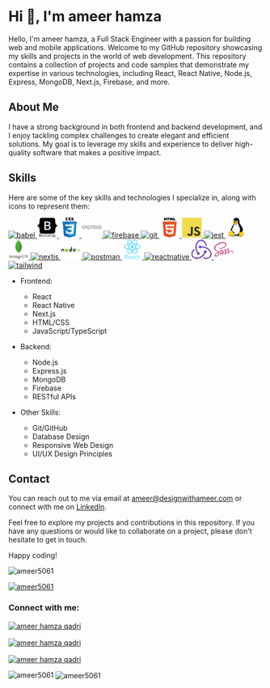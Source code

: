 <h1>Hi 👋, I'm ameer hamza</h1>

Hello, I'm ameer hamza, a Full Stack Engineer with a passion for building web and mobile applications. Welcome to my GitHub repository showcasing my skills and projects in the world of web development. This repository contains a collection of projects and code samples that demonstrate my expertise in various technologies, including React, React Native, Node.js, Express, MongoDB, Next.js, Firebase, and more.

## About Me

I have a strong background in both frontend and backend development, and I enjoy tackling complex challenges to create elegant and efficient solutions. My goal is to leverage my skills and experience to deliver high-quality software that makes a positive impact.

## Skills

Here are some of the key skills and technologies I specialize in, along with icons to represent them:

<p align="left"> <a href="https://babeljs.io/" target="_blank" rel="noreferrer"> <img src="https://www.vectorlogo.zone/logos/babeljs/babeljs-icon.svg" alt="babel" width="40" height="40"/> </a> <a href="https://getbootstrap.com" target="_blank" rel="noreferrer"> <img src="https://raw.githubusercontent.com/devicons/devicon/master/icons/bootstrap/bootstrap-plain-wordmark.svg" alt="bootstrap" width="40" height="40"/> </a> <a href="https://www.w3schools.com/css/" target="_blank" rel="noreferrer"> <img src="https://raw.githubusercontent.com/devicons/devicon/master/icons/css3/css3-original-wordmark.svg" alt="css3" width="40" height="40"/> </a> <a href="https://expressjs.com" target="_blank" rel="noreferrer"> <img src="https://raw.githubusercontent.com/devicons/devicon/master/icons/express/express-original-wordmark.svg" alt="express" width="40" height="40"/> </a> <a href="https://firebase.google.com/" target="_blank" rel="noreferrer"> <img src="https://www.vectorlogo.zone/logos/firebase/firebase-icon.svg" alt="firebase" width="40" height="40"/> </a> <a href="https://git-scm.com/" target="_blank" rel="noreferrer"> <img src="https://www.vectorlogo.zone/logos/git-scm/git-scm-icon.svg" alt="git" width="40" height="40"/> </a> <a href="https://www.w3.org/html/" target="_blank" rel="noreferrer"> <img src="https://raw.githubusercontent.com/devicons/devicon/master/icons/html5/html5-original-wordmark.svg" alt="html5" width="40" height="40"/> </a> <a href="https://developer.mozilla.org/en-US/docs/Web/JavaScript" target="_blank" rel="noreferrer"> <img src="https://raw.githubusercontent.com/devicons/devicon/master/icons/javascript/javascript-original.svg" alt="javascript" width="40" height="40"/> </a> <a href="https://jestjs.io" target="_blank" rel="noreferrer"> <img src="https://www.vectorlogo.zone/logos/jestjsio/jestjsio-icon.svg" alt="jest" width="40" height="40"/> </a> <a href="https://www.linux.org/" target="_blank" rel="noreferrer"> <img src="https://raw.githubusercontent.com/devicons/devicon/master/icons/linux/linux-original.svg" alt="linux" width="40" height="40"/> </a> <a href="https://www.mongodb.com/" target="_blank" rel="noreferrer"> <img src="https://raw.githubusercontent.com/devicons/devicon/master/icons/mongodb/mongodb-original-wordmark.svg" alt="mongodb" width="40" height="40"/> </a> <a href="https://nextjs.org/" target="_blank" rel="noreferrer"> <img src="https://cdn.worldvectorlogo.com/logos/nextjs-2.svg" alt="nextjs" width="40" height="40"/> </a> <a href="https://nodejs.org" target="_blank" rel="noreferrer"> <img src="https://raw.githubusercontent.com/devicons/devicon/master/icons/nodejs/nodejs-original-wordmark.svg" alt="nodejs" width="40" height="40"/> </a> <a href="https://postman.com" target="_blank" rel="noreferrer"> <img src="https://www.vectorlogo.zone/logos/getpostman/getpostman-icon.svg" alt="postman" width="40" height="40"/> </a> <a href="https://reactjs.org/" target="_blank" rel="noreferrer"> <img src="https://raw.githubusercontent.com/devicons/devicon/master/icons/react/react-original-wordmark.svg" alt="react" width="40" height="40"/> </a> <a href="https://reactnative.dev/" target="_blank" rel="noreferrer"> <img src="https://reactnative.dev/img/header_logo.svg" alt="reactnative" width="40" height="40"/> </a> <a href="https://redux.js.org" target="_blank" rel="noreferrer"> <img src="https://raw.githubusercontent.com/devicons/devicon/master/icons/redux/redux-original.svg" alt="redux" width="40" height="40"/> </a> <a href="https://sass-lang.com" target="_blank" rel="noreferrer"> <img src="https://raw.githubusercontent.com/devicons/devicon/master/icons/sass/sass-original.svg" alt="sass" width="40" height="40"/> </a> <a href="https://tailwindcss.com/" target="_blank" rel="noreferrer"> <img src="https://www.vectorlogo.zone/logos/tailwindcss/tailwindcss-icon.svg" alt="tailwind" width="40" height="40"/> </a> </p>

- Frontend:
  - React
  - React Native
  - Next.js
  - HTML/CSS
  - JavaScript/TypeScript

- Backend:
  - Node.js
  - Express.js
  - MongoDB
  - Firebase
  - RESTful APIs

- Other Skills:
  - Git/GitHub
  - Database Design
  - Responsive Web Design
  - UI/UX Design Principles

## Contact

You can reach out to me via email at [ameer@designwithameer.com](mailto:ameer@designwithameer.com) or connect with me on [LinkedIn](https://linkedin.com/in/ameer-hamza-qadri-3967b71ba/).

Feel free to explore my projects and contributions in this repository. If you have any questions or would like to collaborate on a project, please don't hesitate to get in touch.

Happy coding!

<p align="left"> <img src="https://komarev.com/ghpvc/?username=ameer5061&label=Profile%20views&color=0e75b6&style=flat" alt="ameer5061" /> </p>

<p align="left"> <a href="https://github.com/ryo-ma/github-profile-trophy"><img src="https://github-profile-trophy.vercel.app/?username=ameer5061" alt="ameer5061" /></a> </p>

<h3 align="left">Connect with me:</h3>
<p align="left">
<a href="https://linkedin.com/in/ameer hamza qadri" target="blank"><img align="center" src="https://raw.githubusercontent.com/rahuldkjain/github-profile-readme-generator/master/src/images/icons/Social/linked-in-alt.svg" alt="ameer hamza qadri" height="30" width="40" /></a>
</p>
<p align="left">
<a href="https://linkedin.com/in/ameer hamza qadri" target="blank"><img align="center" src="https://raw.githubusercontent.com/rahuldkjain/github-profile-readme-generator/master/src/images/icons/Social/linked-in-alt.svg" alt="ameer hamza qadri" height="30" width="40" /></a>
</p>
<p align="left">
<a href="https://linkedin.com/in/ameer hamza qadri" target="blank"><img align="center" src="https://raw.githubusercontent.com/rahuldkjain/github-profile-readme-generator/master/src/images/icons/Social/linked-in-alt.svg" alt="ameer hamza qadri" height="30" width="40" /></a>
</p>

<p><img align="left" src="https://github-readme-stats.vercel.app/api/top-langs?username=ameer5061&show_icons=true&locale=en&layout=compact" alt="ameer5061" /></p>

<p>&nbsp;<img align="center" src="https://github-readme-stats.vercel.app/api?username=ameer5061&show_icons=true&locale=en" alt="ameer5061" /></p>
